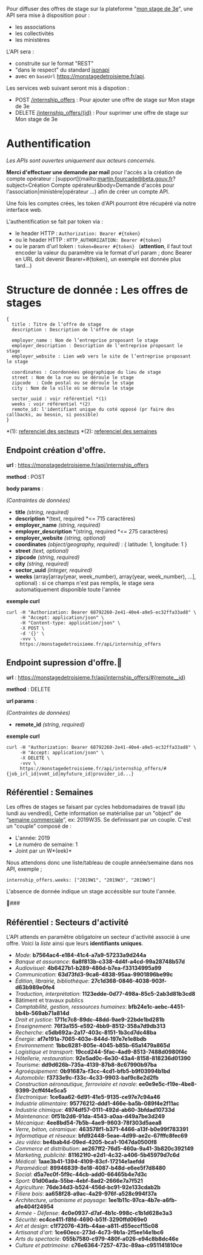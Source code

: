 Pour diffuser des offres de stage sur la plateforme "[mon stage de 3e](https://www.monstagedetroisieme.fr/)", une API sera mise à disposition pour :

* les associations
* les collectivités
* les ministères

L'API sera :

* construite sur le format "REST" 
* "dans le respect" du standard [jsonapi](https://jsonapi.org)
* avec en ```baseUrl``` https://monstagedetroisieme.fr/api.

Les services web suivant seront mis à dispotion :

* POST [/internship_offers](#ref-create-internship-offer) : Pour ajouter une offre de stage sur Mon stage de 3e
* DELETE [/internship_offers/{id}](#ref-destroy-internship-offer) : Pour suprimer une offre de stage sur Mon stage de 3e


# Authentification

*Les APIs sont ouvertes uniquement aux acteurs concernés.*

**Merci d'effectuer une demande par mail** pour l'accès a la création de compte opérateur : [support](mailto:martin.fourcade@beta.gouv.fr?subject=Création Compte opérateur&body=Demande d'accès pour l'association|ministère|opérateur ...) afin de créer un compte API.

Une fois les comptes crées, les token d'API pourront être récupéré via notre interface web.

L'authentification se fait par token via :

* le header HTTP : ```Authorization: Bearer #{token} ```
* ou le header HTTP : ```HTTP_AUTHORIZATION: Bearer #{token} ```
* ou le param d'url token : ```token=Bearer #{token} ``` (**attention**, il faut tout encoder la valeur du paramêtre via le format d'url param ; donc Bearer en URL doit devenir Bearer+#{token}, un exemple est donnée plus tard...)


# Structure de donnée : Les offres de stages

```
{
  title : Titre de l’offre de stage
  description : Description de l'offre de stage

  employer_name : Nom de l’entreprise proposant le stage
  employer_description : Description de l’entreprise proposant le stage
  employer_website : Lien web vers le site de l’entreprise proposant le stage

  coordinates : Coordonnées géographique du lieu de stage
  street : Nom de la rue ou se déroule le stage
  zipcode  : Code postal ou se déroule le stage
  city : Nom de la ville où se déroule le stage

  sector_uuid : voir référentiel *(1)
  weeks : voir référentiel *(2)
  remote_id: l'identifiant unique du coté opposé (pr faire des callbacks, au besoin, si possible)
}
```

*(1): [referenciel des secteurs](#ref-sectors)
*(2): [referenciel des semaines](#ref-weeks)

### <a name="ref-create-internship-offer"></a>
## Endpoint création d'offre.


**url** : https://monstagedetroisieme.fr/api/internship_offers

**method** : POST

**body params** :

*(Contraintes de données)*

* **title** *(string, required)*
* **description** *(text, required *<= 715 caractères)
* **employer_name** *(string, required)*
* **employer_description** *(string, required *<= 275 caractères)
* **employer_website** *(string, optional)*
* **coordinates** *(object/geography, required)* : { latitude: 1, longitude: 1 }
* **street** *(text, optional)*
* **zipcode** *(string, required)*
* **city** *(string, required)*
* **sector_uuid** *(integer, required)*
* **weeks** (array[array(year, week_number), array(year, week_number), ...], optional) : si ce champs n'est pas remplis, le stage sera automatiquement disponible toute l'année

**exemple curl**

```
curl -H "Authorization: Bearer 68792260-2e41-40e4-a9e5-ec32ffa33ad8" \
     -H "Accept: application/json" \
     -H "Content-type: application/json" \
     -X POST \
     -d '{}' \
     -vvv \
     https://monstagedetroisieme.fr/api/internship_offers
```

### <a name="ref-destroy-internship-offer"></a>
## Endpoint supression d'offre.
**url** : https://monstagedetroisieme.fr/api/internship_offers/#{remote__id}

**method** : DELETE

**url params** :

*(Contraintes de données)*

* **remote_id** *(string, required)*

**exemple curl**

```
curl -H "Authorization: Bearer 68792260-2e41-40e4-a9e5-ec32ffa33ad8" \
     -H "Accept: application/json" \
     -X DELETE \
     -vvv \
     https://monstagedetroisieme.fr/api/internship_offers/#{job_irl_id|vvmt_id|myfuture_id|provider_id...}
```

### <a name="ref-weeks"></a>
## Référentiel : Semaines
Les offres de stages se faisant par cycles hebdomadaires de travail (du lundi au vendredi), Cette information se matérialise par un "object" de “[semaine commerciale](https://fr.wikipedia.org/wiki/Num%C3%A9rotation_ISO_des_semaines)”, ex: 2019W35. Se definissant par un couple. C'est un "couple" composé de :

* L'année: 2019
* Le numéro de semaine: 1
* Joint par un W*(eek)*

Nous attendons donc une liste/tableau de couple année/semaine dans nos API, exemple ;
```
internship_offers.weeks: ["2019W1", "2019W3", "2019W5"]
```

L'absence de donnée indique un stage accéssible sur toute l'année.

### <a name="ref-sectors"></a>
## Référentiel : Secteurs d'activité

L'API attends en paramêtre obligatoire un secteur d'activité associé à une offre. Voici la *liste* ainsi que leurs **identifiants uniques**.

* *Mode*: **b7564ac4-e184-41c4-a7a9-57233a9d244a**
* *Banque et assurance*: **6a8f813b-c338-4d4f-a4cd-99a28748b57d**
* *Audiovisuel*: **4b6427b1-b289-486d-b7ea-f33134995a99**
* *Communication*: **63d73fd3-9ca6-4838-95aa-9901896be99c**
* *Édition, librairie, bibliothèque*: **27c1d368-0846-4038-903f-d63b989e0fe4**
* *Traduction, interprétation*: **1123edde-0d77-498a-85c5-2ab3d81b3cd8**
* Bâtiment et travaux publics
* *Comptabilité, gestion, ressources humaines*: **bfb24e1c-aebc-4451-bb4b-569ab71a814d**
* *Droit et justice*: **1711c7c8-89dc-48dd-9ae9-22bde1bd281b**
* *Enseignement*: **76f3a155-e592-4bb9-8512-358a7d9db313**
* *Recherche*: **c5db692a-2a17-403c-8151-1b3cd7dc48ba**
* *Énergie*: **af7e191a-7065-403e-844d-197e7e1e8bdb**
* *Environnement*: **1bbc6281-805e-4045-b85b-65a1479a865d**
* *Logistique et transport*: **19ccd244-5fac-4ad9-8513-7488d0980f4c**
* *Hôtellerie, restauration*: **92e5ad0c-6e30-43a4-8158-818236d01390**
* *Tourisme*: **dd9d626b-735a-4139-87b8-8c67990b97ba**
* *Agroéquipement*: **0b91687a-f3cc-4cd1-bfb5-b9f03994b1bd**
* *Automobile*: **f3733e9c-f33c-4c33-9903-baf9c8e2d2fb**
* *Construction aéronautique, ferroviaire et navale*: **ee0e9e5c-f19e-4be8-9399-2cff4f4e5ca5**
* *Électronique*: **1ce6aa62-6d91-41e5-9135-ce97e7c94a46**
* *Industrie alimentaire*: **95776212-ddd1-466e-ba5b-089f4e2f11ac**
* *Industrie chimique*: **4974df57-0111-492d-ab60-3bfdad10733d**
* *Maintenance*: **0f51b2d6-91da-4543-a0aa-d49a7be3d249**
* *Mécanique*: **4ee8bd54-7b5b-4ae9-9603-78f303d5aea8**
* *Verre, béton, céramique*: **463578f1-b371-4466-a13f-b0e99f783391**
* *Informatique et réseaux*: **bfd92448-5eae-4d99-ae2c-67fffc8fec69**
* *Jeu vidéo*: **be4bab4d-09ed-4205-bca1-1047da0500f8**
* *Commerce et distribution*: **ae267ff2-76d5-460a-9a41-3b820c392149**
* *Marketing, publicité*: **811621f0-e2d1-4c32-a406-5b45979d7c6d**
* *Médical*: **1aae3b41-1394-4109-83cf-17214e1aefdd**
* *Paramédical*: **89946839-8e18-4087-b48d-e6ee5f7d8480**
* *Social*: **d5a7ec0f-5f9c-44cb-add0-66465b4e7d3c**
* *Sport*: **01d06ada-55be-4ebf-8ad2-2666e7a7f521**
* *Agriculture*: **76de34d3-b524-456d-bc91-92e133cdab2b**
* *Filiere bois*: **aa658f28-a9ac-4a29-976f-a528c994f37a**
* *Architecture, urbanisme et paysage*: **1ee1b11c-97ca-4b7e-a6fb-afe404f24954**
* *Armée - Défense*: **4c0e0937-d7af-4b1c-998c-c1b1d628e3a3**
* *Sécurité*: **ec4ce411-f8fd-4690-b51f-3290ffd069e0**
* *Art et design*: **c1f72076-43fb-44ae-a811-d55eccf15c08**
* *Artisanat d'art*: **1ce60ecc-273d-4c73-9b1a-2f5ee14e1bc6**
* *Arts du spectacle*: **055b7580-c979-480f-a026-e94c8b8dc46e**
* *Culture et patrimoine*: **c76e6364-7257-473c-89aa-c951141810ce**


